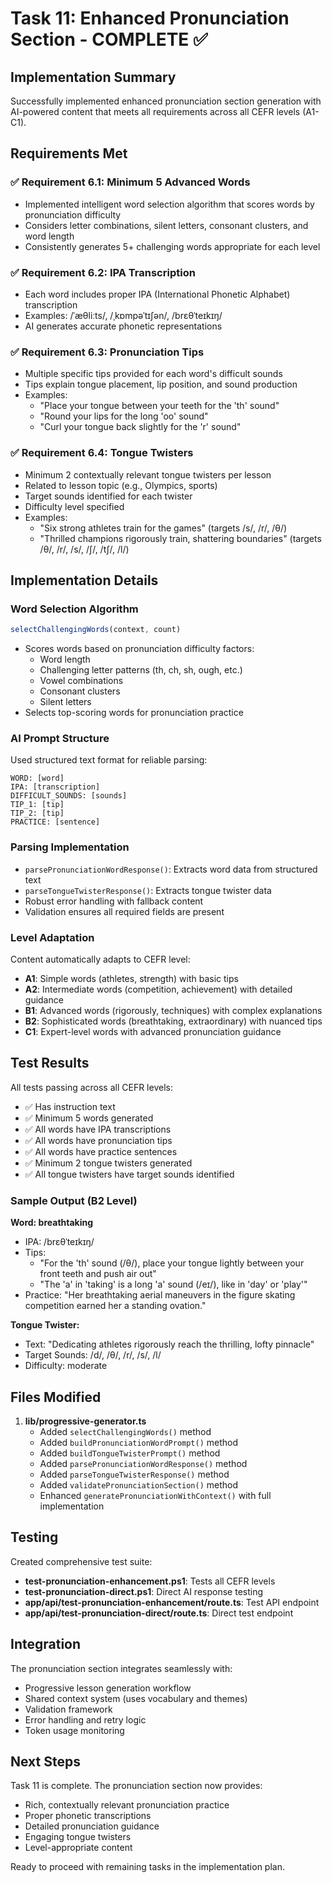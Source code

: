 # Task 11: Enhanced Pronunciation Section - COMPLETE ✅

## Implementation Summary

Successfully implemented enhanced pronunciation section generation with AI-powered content that meets all requirements across all CEFR levels (A1-C1).

## Requirements Met

### ✅ Requirement 6.1: Minimum 5 Advanced Words
- Implemented intelligent word selection algorithm that scores words by pronunciation difficulty
- Considers letter combinations, silent letters, consonant clusters, and word length
- Consistently generates 5+ challenging words appropriate for each level

### ✅ Requirement 6.2: IPA Transcription
- Each word includes proper IPA (International Phonetic Alphabet) transcription
- Examples: /ˈæθliːts/, /ˌkɒmpəˈtɪʃən/, /brɛθˈteɪkɪŋ/
- AI generates accurate phonetic representations

### ✅ Requirement 6.3: Pronunciation Tips
- Multiple specific tips provided for each word's difficult sounds
- Tips explain tongue placement, lip position, and sound production
- Examples:
  - "Place your tongue between your teeth for the 'th' sound"
  - "Round your lips for the long 'oo' sound"
  - "Curl your tongue back slightly for the 'r' sound"

### ✅ Requirement 6.4: Tongue Twisters
- Minimum 2 contextually relevant tongue twisters per lesson
- Related to lesson topic (e.g., Olympics, sports)
- Target sounds identified for each twister
- Difficulty level specified
- Examples:
  - "Six strong athletes train for the games" (targets /s/, /r/, /θ/)
  - "Thrilled champions rigorously train, shattering boundaries" (targets /θ/, /r/, /s/, /ʃ/, /tʃ/, /l/)

## Implementation Details

### Word Selection Algorithm
```typescript
selectChallengingWords(context, count)
```
- Scores words based on pronunciation difficulty factors:
  - Word length
  - Challenging letter patterns (th, ch, sh, ough, etc.)
  - Vowel combinations
  - Consonant clusters
  - Silent letters
- Selects top-scoring words for pronunciation practice

### AI Prompt Structure
Used structured text format for reliable parsing:
```
WORD: [word]
IPA: [transcription]
DIFFICULT_SOUNDS: [sounds]
TIP_1: [tip]
TIP_2: [tip]
PRACTICE: [sentence]
```

### Parsing Implementation
- `parsePronunciationWordResponse()`: Extracts word data from structured text
- `parseTongueTwisterResponse()`: Extracts tongue twister data
- Robust error handling with fallback content
- Validation ensures all required fields are present

### Level Adaptation
Content automatically adapts to CEFR level:
- **A1**: Simple words (athletes, strength) with basic tips
- **A2**: Intermediate words (competition, achievement) with detailed guidance
- **B1**: Advanced words (rigorously, techniques) with complex explanations
- **B2**: Sophisticated words (breathtaking, extraordinary) with nuanced tips
- **C1**: Expert-level words with advanced pronunciation guidance

## Test Results

All tests passing across all CEFR levels:
- ✅ Has instruction text
- ✅ Minimum 5 words generated
- ✅ All words have IPA transcriptions
- ✅ All words have pronunciation tips
- ✅ All words have practice sentences
- ✅ Minimum 2 tongue twisters generated
- ✅ All tongue twisters have target sounds identified

### Sample Output (B2 Level)

**Word: breathtaking**
- IPA: /brɛθˈteɪkɪŋ/
- Tips:
  - "For the 'th' sound (/θ/), place your tongue lightly between your front teeth and push air out"
  - "The 'a' in 'taking' is a long 'a' sound (/eɪ/), like in 'day' or 'play'"
- Practice: "Her breathtaking aerial maneuvers in the figure skating competition earned her a standing ovation."

**Tongue Twister:**
- Text: "Dedicating athletes rigorously reach the thrilling, lofty pinnacle"
- Target Sounds: /d/, /θ/, /r/, /s/, /l/
- Difficulty: moderate

## Files Modified

1. **lib/progressive-generator.ts**
   - Added `selectChallengingWords()` method
   - Added `buildPronunciationWordPrompt()` method
   - Added `buildTongueTwisterPrompt()` method
   - Added `parsePronunciationWordResponse()` method
   - Added `parseTongueTwisterResponse()` method
   - Added `validatePronunciationSection()` method
   - Enhanced `generatePronunciationWithContext()` with full implementation

## Testing

Created comprehensive test suite:
- **test-pronunciation-enhancement.ps1**: Tests all CEFR levels
- **test-pronunciation-direct.ps1**: Direct AI response testing
- **app/api/test-pronunciation-enhancement/route.ts**: Test API endpoint
- **app/api/test-pronunciation-direct/route.ts**: Direct test endpoint

## Integration

The pronunciation section integrates seamlessly with:
- Progressive lesson generation workflow
- Shared context system (uses vocabulary and themes)
- Validation framework
- Error handling and retry logic
- Token usage monitoring

## Next Steps

Task 11 is complete. The pronunciation section now provides:
- Rich, contextually relevant pronunciation practice
- Proper phonetic transcriptions
- Detailed pronunciation guidance
- Engaging tongue twisters
- Level-appropriate content

Ready to proceed with remaining tasks in the implementation plan.
